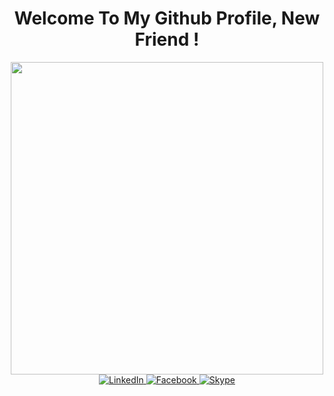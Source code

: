 <!-- ### Hi new friend 👋 -->
<!-- Header - Why there are too many cat? Because I love Cats. -->
<h1 style="color:black font-family: "Courier New"" align="center">Welcome To My Github Profile, New Friend !</h1>
<div id="HelloMsg" align="center">
<!--   <img src="https://media.giphy.com/media/juua9i2c2fA0AIp2iq/giphy.gif" width="500"/> -->
  <img src="https://media.giphy.com/media/K7StRcr7hagJpXROmb/giphy.gif" width="500"/>
</div>

<!-- Social media -->
<div id="SocialMedia" align="center">
  <a href="https://www.linkedin.com/in/th%C6%B0%C6%A1ng-tr%E1%BB%8Bnh-v%C3%A2n-36890b244/">
    <img src="https://img.shields.io/badge/LinkedIn-blue?style=for-the-badge&logo=linkedin&logoColor=white" alt="LinkedIn"/>
  </a>
  <a href="https://www.facebook.com/TrinhThuong2001">
    <img src="https://img.shields.io/badge/FaceBook-blue?style=for-the-badge&logo=facebook&logoColor=white" alt="Facebook"/>
  </a>
  <a href="https://join.skype.com/invite/vcdH2RLM396i">
    <img src="https://img.shields.io/badge/Skype-blue?style=for-the-badge&logo=skype&logoColor=white" alt="Skype"/>
  </a>
</div>

